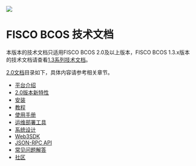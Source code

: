 ![](https://github.com/FISCO-BCOS/FISCO-BCOS/raw/master/docs/images/FISCO_BCOS_Logo.svg?sanitize=true)

# FISCO BCOS 技术文档

本版本的技术文档只适用FISCO BCOS 2.0及以上版本，FISCO BCOS 1.3.x版本的技术文档请查看[1.3系列技术文档](https://fisco-bcos-documentation.readthedocs.io/zh_CN/release-1.3/)。

[2.0文档](https://fisco-bcos-documentation.readthedocs.io/zh_CN/latest/)目录如下，具体内容请参考相关章节。

- [平台介绍](https://fisco-bcos-documentation.readthedocs.io/zh_CN/release-2/docs/introduction.html)
- [2.0版本新特性](https://fisco-bcos-documentation.readthedocs.io/zh_CN/release-2/docs/what_is_new.html)
- [安装](https://fisco-bcos-documentation.readthedocs.io/zh_CN/release-2/docs/tutorial/installation.html)
- [教程](https://fisco-bcos-documentation.readthedocs.io/zh_CN/release-2/docs/tutorial/index.html)
- [使用手册](https://fisco-bcos-documentation.readthedocs.io/zh_CN/release-2/docs/blockchain_dev/index.html)
- [运维部署工具](https://fisco-bcos-documentation.readthedocs.io/zh_CN/release-2/docs/enterprise_tools/index.html)
- [系统设计](https://fisco-bcos-documentation.readthedocs.io/zh_CN/release-2/docs/design/index.html)
- [Web3SDK](https://fisco-bcos-documentation.readthedocs.io/zh_CN/release-2/docs/sdk/web3sdk/java_sdk.html)
- [JSON-RPC API](https://fisco-bcos-documentation.readthedocs.io/zh_CN/release-2/docs/api.html)
- [常见问题解答](https://fisco-bcos-documentation.readthedocs.io/zh_CN/release-2/docs/faq.html)
- [社区](https://fisco-bcos-documentation.readthedocs.io/zh_CN/release-2/docs/community.html)
